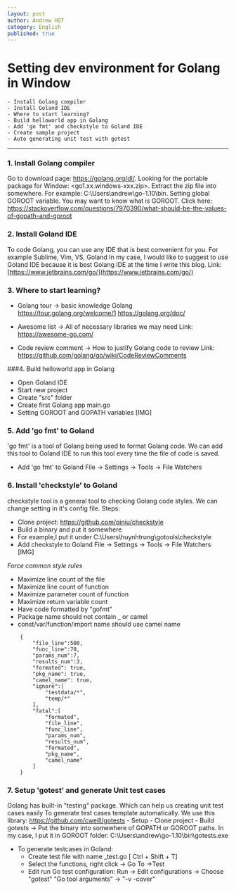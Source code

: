 ```yaml
---
layout: post
author: Andrew HQT
category: English
published: true
---
```

# Setting dev environment for Golang in Window
 	- Install Golang compiler 
    - Install Goland IDE
    - Where to start learning?
    - Build helloworld app in Golang
    - Add 'go fmt' and checkstyle to Goland IDE
    - Create sample project 
    - Auto generating unit test with gotest

---
### 1. Install Golang compiler

Go to download page: https://golang.org/dl/.
Looking for the portable package for Window: <go1.xx.windows-xxx.zip>.
Extract the zip file into somewhere.
For example: C:\Users\andrew\go-1.10\bin.
Setting global GOROOT variable. You may want to know what is GOROOT.
Click here: https://stackoverflow.com/questions/7970390/what-should-be-the-values-of-gopath-and-goroot


### 2. Install Goland IDE

To code Golang, you can use any IDE that is best convenient for you. 
For example Sublime, Vim, VS, Goland
In my case, I would like to suggest to use Goland IDE because it is best Golang IDE at the time I write this blog.
Link: [https://www.jetbrains.com/go/](https://www.jetbrains.com/go/)
    
### 3. Where to start learning?

- Golang tour -> basic knowledge Golang 
https://tour.golang.org/welcome/1
https://golang.org/doc/

- Awesome list -> All of necessary libraries we may need
Link: https://awesome-go.com/

- Code review comment -> How to justify Golang code to review
Link: https://github.com/golang/go/wiki/CodeReviewComments
    
###4. Build helloworld app in Golang

- Open Goland IDE
- Start new project
- Create "src" folder
- Create first Golang app
  main.go
- Setting GOROOT and GOPATH variables
  [IMG]
    
    
### 5. Add 'go fmt' to Goland

'go fmt' is a tool of Golang being used to format Golang code. We can add this tool to Goland IDE to run this tool every time the file of code is saved. 

- Add 'go fmt' to Goland
    File -> Settings -> Tools -> File Watchers
              
### 6. Install 'checkstyle' to Goland
checkstyle tool is a general tool to checking Golang code styles. We can change setting in it's config file. 
Steps:
- Clone project: https://github.com/qiniu/checkstyle
- Build a binary and put it somewhere
- For example,I put it under C:\Users\huynhtrung\gotools\checkstyle
- Add checkstyle to Goland
      File -> Settings -> Tools -> File Watchers 
[IMG]

 *Force common style rules*
  - Maximize line count of the file
  - Maximize line count of function
  - Maximize parameter count of function
  - Maximize return variable count
  - Have code formatted by "gofmt"
  - Package name should not contain _ or camel
  - const/var/function/import name should use camel name



~~~
    {
        "file_line":500,
        "func_line":70,
        "params_num":7,
        "results_num":3,
        "formated": true,
        "pkg_name": true,
        "camel_name": true,
        "ignore":[
            "testdata/*",
            "temp/*"
        ],
        "fatal":[
            "formated",
            "file_line",
            "func_line",
            "params_num",
            "results_num",
            "formated",
            "pkg_name",
            "camel_name"
        ]
    }
  ~~~

### 7. Setup 'gotest' and generate Unit test cases

Golang has built-in "testing" package. Which can help us creating unit test cases easily
To generate test cases template automatically. We use this library:
https://github.com/cweill/gotests
    - Setup
    - Clone project
    - Build gotests
-> Put the binary into somewhere of GOPATH or GOROOT paths.
In my case, I put it in GOROOT folder: C:\Users\andrew\go-1.10\bin\gotests.exe

- To generate testcases in Goland:
    + Create test file with name <go filename>_test.go [ Ctrl + Shift + T]
    + Select the functions, right click -> Go To ->Test
    + Edit run Go test configuration:
            Run -> Edit configurations -> 
            Choose "gotest"
            "Go tool arguments" -> "-v -cover"
